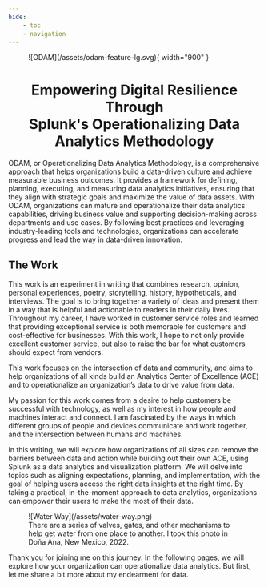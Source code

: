 ```yaml
---
hide:
    - toc
    - navigation
---
```


<figure markdown>
  ![ODAM](/assets/odam-feature-lg.svg){ width="900" }
</figure>

<h1 style="text-align:center">Empowering Digital Resilience Through<br>Splunk's Operationalizing Data Analytics Methodology</h1>

ODAM, or Operationalizing Data Analytics Methodology, is a comprehensive approach that helps organizations build a data-driven culture and achieve measurable business outcomes. It provides a framework for defining, planning, executing, and measuring data analytics initiatives, ensuring that they align with strategic goals and maximize the value of data assets. With ODAM, organizations can mature and operationalize their data analytics capabilities, driving business value and supporting decision-making across departments and use cases. By following best practices and leveraging industry-leading tools and technologies, organizations can accelerate progress and lead the way in data-driven innovation.

## The Work

This work is an experiment in writing that combines research, opinion, personal experiences, poetry, storytelling, history, hypotheticals, and interviews. The goal is to bring together a variety of ideas and present them in a way that is helpful and actionable to readers in their daily lives. Throughout my career, I have worked in customer service roles and learned that providing exceptional service is both memorable for customers and cost-effective for businesses. With this work, I hope to not only provide excellent customer service, but also to raise the bar for what customers should expect from vendors.

This work focuses on the intersection of data and community, and aims to help organizations of all kinds build an Analytics Center of Excellence (ACE) and to operationalize an organization’s data to drive value from data.

My passion for this work comes from a desire to help customers be successful with technology, as well as my interest in how people and machines interact and connect. I am fascinated by the ways in which different groups of people and devices communicate and work together, and the intersection between humans and machines.

In this writing, we will explore how organizations of all sizes can remove the barriers between data and action while building out their own ACE, using Splunk as a data analytics and visualization platform. We will delve into topics such as aligning expectations, planning, and implementation, with the goal of helping users access the right data insights at the right time. By taking a practical, in-the-moment approach to data analytics, organizations can empower their users to make the most of their data.

<figure markdown>
  ![Water Way](/assets/water-way.png)
  <figcaption>There are a series of valves, gates, and other mechanisms to help get water from one place to another. I took this photo in Doña Ana, New Mexico, 2022.</figcaption>
</figure>

Thank you for joining me on this journey. In the following pages, we will explore how your organization can operationalize data analytics. But first, let me share a bit more about my endearment for data.